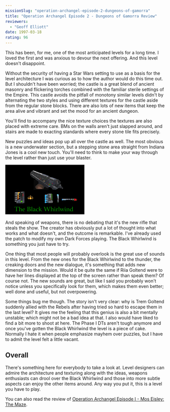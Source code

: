 ```yaml
---
missionSlug: "operation-archangel-episode-2-dungeons-of-gamorra"
title: "Operation Archangel Episode 2 - Dungeons of Gamorra Review"
reviewers: 
  - "Geoff Elliott"
date: 1997-03-18
rating: 96
---
```


This has been, for me, one of the most anticipated levels for a long time. I loved the first and was anxious to devour the next offering. And this level doesn't disappoint.

Without the security of having a Star Wars setting to use as a basis for the level architecture I was curious as to how the author would do this time out. But I shouldn't have been worried; the castle is a great blend of ancient masonry and flickering torches combined with the familiar sterile settings of the Empire. This castle avoids the pitfall of monotony similar levels didn't by alternating the two styles and using different textures for the castle aside from the regular stone blocks. There are also lots of new items that keep the area alive and vibrant and set the mood for an ancient dungeon.

You'll find to accompany the nice texture choices the textures are also placed with extreme care. BMs on the walls aren't just slapped around, and stairs are made to exacting standards where every stone tile fits precisely.

New puzzles and ideas pop up all over the castle as well. The most obvious is a new underwater section, but a stepping stone area straight from Indiana Jones is a cool new touch. You'll need to think to make your way through the level rather than just use your blaster.

![Archangel 2 screenshot](./black_whirlwind.png "The castle and other settings may be great, but what steals the show is the new weapon you find: The Black Whirlwind.")

And speaking of weapons, there is no debating that it's the new rifle that steals the show. The creator has obviously put a lot of thought into what works and what doesn't, and the outcome is remarkable. I've already used the patch to modify my own Dark Forces playing. The Black Whirlwind is something you just have to try.

One thing that most people will probably overlook is the great use of sounds in this level. From the new ones for the Black Whirlwind to the thunder, the creaking doors and the new dialogue, it's something that adds new dimension to the mission. Would it be quite the same if Riia Goltend were to have her lines displayed at the top of the screen rather than speak them? Of course not. The new sounds are great, but like I said you probably won't notice unless you specifically look for them, which makes them even better; well done and useful, but not overpowering.

Some things bug me though. The story isn't very clear: why is Trem Goltend suddenly allied with the Rebels after having tried so hard to escape them in the last level? It gives me the feeling that this genius is also a bit mentally unstable; which might not be a bad idea at that. I also would have liked to find a bit more to shoot at here. The Phase I DTs aren't tough anymore and once you've gotten the Black Whirlwind the level is a piece of cake. Normally I hate it when people emphasize mayhem over puzzles, but I have to admit the level felt a little vacant.

## Overall

There's something here for everybody to take a look at. Level designers can admire the architecture and texturing along with the ideas, weapons enthusiasts can drool over the Black Whirlwind and those into more subtle aspects can enjoy the other items around. Any way you put it, this is a level you have to play.

You can also read the review of [Operation Archangel Episode I - Mos Eisley: The Maze](/missions/archangel/).
